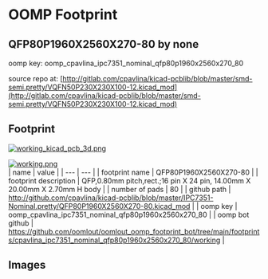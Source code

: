 # OOMP Footprint  
## QFP80P1960X2560X270-80  by none  
  
oomp key: oomp_cpavlina_ipc7351_nominal_qfp80p1960x2560x270_80  
  
source repo at: [http://gitlab.com/cpavlina/kicad-pcblib/blob/master/smd-semi.pretty/VQFN50P230X230X100-12.kicad_mod](http://gitlab.com/cpavlina/kicad-pcblib/blob/master/smd-semi.pretty/VQFN50P230X230X100-12.kicad_mod)  
## Footprint  
  
[![working_kicad_pcb_3d.png](working_kicad_pcb_3d_600.png)](working_kicad_pcb_3d.png)  
  
[![working.png](working_600.png)](working.png)  
| name | value | 
| --- | --- | 
| footprint name | QFP80P1960X2560X270-80 | 
| footprint description | QFP,0.80mm pitch,rect.;16 pin X 24 pin, 14.00mm X 20.00mm X 2.70mm H body | 
| number of pads | 80 | 
| github path | http://github.com/cpavlina/kicad-pcblib/blob/master/IPC7351-Nominal.pretty/QFP80P1960X2560X270-80.kicad_mod | 
| oomp key | oomp_cpavlina_ipc7351_nominal_qfp80p1960x2560x270_80 | 
| oomp bot github | https://github.com/oomlout/oomlout_oomp_footprint_bot/tree/main/footprints/cpavlina_ipc7351_nominal_qfp80p1960x2560x270_80/working | 
## Images  
